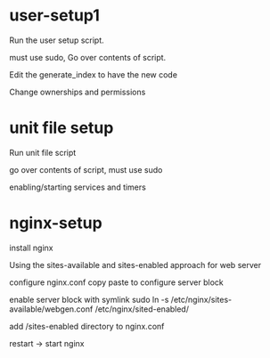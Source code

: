 # user-setup1

Run the user setup script.

must use sudo, Go over contents of script.

Edit the generate_index to have the new code

Change ownerships and permissions

# unit file setup

Run unit file script

go over contents of script, must use sudo

enabling/starting services and timers

# nginx-setup

install nginx

Using the sites-available and sites-enabled approach for web server

configure nginx.conf
copy paste to configure server block

enable server block with symlink
sudo ln -s /etc/nginx/sites-available/webgen.conf /etc/nginx/sited-enabled/

add /sites-enabled directory to nginx.conf

restart -> start nginx
